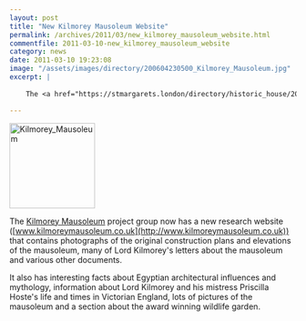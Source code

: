 ```yaml
---
layout: post
title: "New Kilmorey Mausoleum Website"
permalink: /archives/2011/03/new_kilmorey_mausoleum_website.html
commentfile: 2011-03-10-new_kilmorey_mausoleum_website
category: news
date: 2011-03-10 19:23:08
image: "/assets/images/directory/200604230500_Kilmorey_Mausoleum.jpg"
excerpt: |
    
    The <a href="https://stmargarets.london/directory/historic_house/200604230500">Kilmorey Mausoleum</a> project group now has a new research website ("www.kilmoreymausoleum.co.uk":http://www.kilmoreymausoleum.co.uk) that contains photographs of the original construction plans and elevations of the mausoleum, many of Lord Kilmorey's letters about the mausoleum and various other documents.

---
```


<img src="/assets/images/directory/200604230500_Kilmorey_Mausoleum.jpg"  alt="Kilmorey_Mausoleum" class="photo right" width="150" height="150" />

The [Kilmorey Mausoleum](/directory/historic_house/200604230500) project group now has a new research website ([www.kilmoreymausoleum.co.uk](http://www.kilmoreymausoleum.co.uk)) that contains photographs of the original construction plans and elevations of the mausoleum, many of Lord Kilmorey's letters about the mausoleum and various other documents.

It also has interesting facts about Egyptian architectural influences and mythology, information about Lord Kilmorey and his mistress Priscilla Hoste's life and times in Victorian England, lots of pictures of the mausoleum and a section about the award winning wildlife garden.
